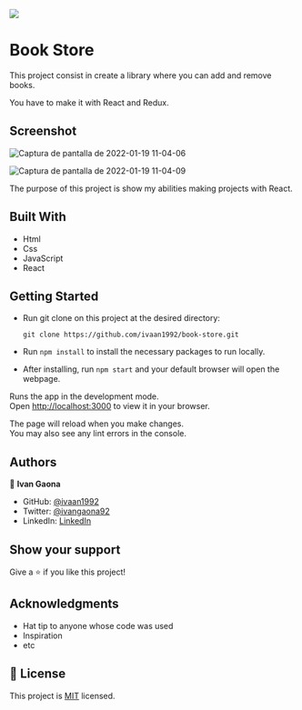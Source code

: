 ![](https://img.shields.io/badge/Microverse-blueviolet)
# Book Store

This project consist in create a library where you can add and remove books. 

You have to make it with React and Redux.

## Screenshot

![Captura de pantalla de 2022-01-19 11-04-06](https://user-images.githubusercontent.com/73128809/150179657-a22eb9f4-b011-4e26-a685-244127e01079.png)

![Captura de pantalla de 2022-01-19 11-04-09](https://user-images.githubusercontent.com/73128809/150179572-e965e843-b8fb-408c-a56f-ae34d95d86d1.png)




The purpose of this project is show my abilities making projects with React. 
## Built With

- Html
- Css
- JavaScript
- React
 

## Getting Started 

- Run git clone on this project at the desired directory:
     ```
    git clone https://github.com/ivaan1992/book-store.git
     ```
- Run `npm install` to install the necessary packages to run locally.

- After installing, run `npm start` and your default browser will open the webpage. 


Runs the app in the development mode.\
Open [http://localhost:3000](http://localhost:3000) to view it in your browser.

The page will reload when you make changes.\
You may also see any lint errors in the console.

## Authors

👤 **Ivan Gaona**


- GitHub: [@ivaan1992](https://github.com/ivaan1992)
- Twitter: [@ivangaona92](https://twitter.com/ivangaona92)
- LinkedIn: [LinkedIn](https://www.linkedin.com/in/ivan-linares-gaona/)

## Show your support

Give a ⭐️ if you like this project!

## Acknowledgments

- Hat tip to anyone whose code was used
- Inspiration
- etc

## 📝 License

This project is [MIT](./MIT.md) licensed.